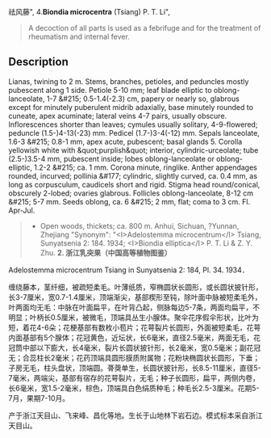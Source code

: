 祛风藤",
4.**Biondia microcentra** (Tsiang) P. T. Li",

> A decoction of all parts is used as a febrifuge and for the treatment of rheumatism and internal fever.

## Description
Lianas, twining to 2 m. Stems, branches, petioles, and peduncles mostly pubescent along 1 side. Petiole 5-10 mm; leaf blade elliptic to oblong-lanceolate, 1-7 &amp;#215; 0.5-1.4(-2.3) cm, papery or nearly so, glabrous except for minutely puberulent midrib adaxially, base minutely rounded to cuneate, apex acuminate; lateral veins 4-7 pairs, usually obscure. Inflorescences shorter than leaves; cymules usually solitary, 4-9-flowered; peduncle (1.5-)4-13(-23) mm. Pedicel (1.7-)3-4(-12) mm. Sepals lanceolate, 1.6-3 &amp;#215; 0.8-1 mm, apex acute, pubescent; basal glands 5. Corolla yellowish white with &amp;quot;purplish&amp;quot; interior, cylindric-urceolate; tube (2.5-)3.5-4 mm, pubescent inside; lobes oblong-lanceolate or oblong-elliptic, 1.2-2 &amp;#215; ca. 1 mm. Corona minute, ringlike. Anther appendages rounded, incurved; pollinia &amp;#177; cylindric, slightly curved, ca. 0.4 mm, as long as corpusculum, caudicels short and rigid. Stigma head round/conical, obscurely 2-lobed; ovaries glabrous. Follicles oblong-lanceolate, 8-12 cm &amp;#215; 5-7 mm. Seeds oblong, ca. 6 &amp;#215; 2 mm, flat; coma to 3 cm. Fl. Apr-Jul.

> * Open woods, thickets; ca. 800 m. Anhui, Sichuan, ?Yunnan, Zhejiang
  "Synonym": "&lt;I&gt;Adelostemma microcentrum&lt;/I&gt; Tsiang, Sunyatsenia 2: 184. 1934; &lt;I&gt;Biondia elliptica&lt;/I&gt; P. T. Li &amp; Z. Y. Zhu.
**2. 浙江乳突果（中国高等植物图鉴）**

Adelostemma microcentrum Tsiang in Sunyatsenia 2: 184, Pl. 34. 1934．

缠绕藤本，茎纤细，被疏短柔毛。叶薄纸质，窄椭圆状长圆形，或长圆状披针形，长3-7厘米，宽0.7-1.4厘米，顶端渐尖，基部楔形至钝，除叶面中脉被短柔毛外，叶两面均无毛：中脉在叶面扁平，在叶背凸起，侧脉每边5-7条，两面均扁平，不明显；叶柄长0.5厘米，被微毛，顶端具丛生小腺体。聚伞花序假伞形状，比叶为短，着花4-6朵；花梗基部有数枚小苞片；花萼裂片长圆形，外面被短柔毛，花萼内面基部有5个腺体；花冠黄色，近坛状，长6毫米，直径2.5毫米，两面无毛，花冠筒中部以下膨大，长4毫米，裂片长圆状披针形，长2毫米，宽0.5毫米；副花冠无；合蕊柱长2毫米；花药顶端具圆形膜质附属物；花粉块椭圆状长圆形，下垂；子房无毛，柱头盘状，顶端圆。蓇葖单生，长圆状披针形，长8.5-11厘米，直径5-7毫米，两端尖，基部有宿存的花萼裂片，无毛；种子长圆形，扁平，两侧内卷，长6毫米，宽1.5-2毫米，棕色，顶端具白色绢质种毛；种毛长2.5-3厘米。花期5-7月，果期7-10月。

产于浙江天目山、飞来峰、昌化等地。生长于山地林下岩石边。模式标本采自浙江天目山。
